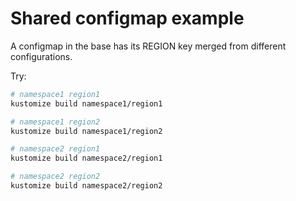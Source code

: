 # Shared configmap example

A configmap in the base has its REGION key merged from different
configurations.

Try:
```sh
# namespace1 region1
kustomize build namespace1/region1

# namespace1 region2
kustomize build namespace1/region2

# namespace2 region1
kustomize build namespace2/region1

# namespace2 region2
kustomize build namespace2/region2
```
